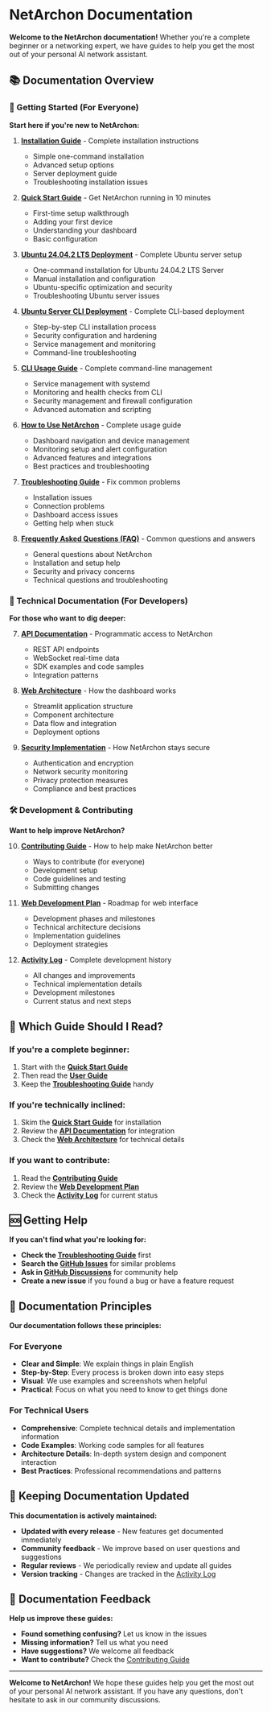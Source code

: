 # NetArchon Documentation

**Welcome to the NetArchon documentation!** Whether you're a complete beginner or a networking expert, we have guides to help you get the most out of your personal AI network assistant.

## 📚 Documentation Overview

### 🚀 Getting Started (For Everyone)

**Start here if you're new to NetArchon:**

1. **[Installation Guide](installation.md)** - Complete installation instructions
   - Simple one-command installation
   - Advanced setup options
   - Server deployment guide
   - Troubleshooting installation issues

2. **[Quick Start Guide](quickstart.md)** - Get NetArchon running in 10 minutes
   - First-time setup walkthrough
   - Adding your first device
   - Understanding your dashboard
   - Basic configuration

3. **[Ubuntu 24.04.2 LTS Deployment](ubuntu-deployment.md)** - Complete Ubuntu server setup
   - One-command installation for Ubuntu 24.04.2 LTS Server
   - Manual installation and configuration
   - Ubuntu-specific optimization and security
   - Troubleshooting Ubuntu server issues

4. **[Ubuntu Server CLI Deployment](ubuntu-server-deployment.md)** - Complete CLI-based deployment
   - Step-by-step CLI installation process
   - Security configuration and hardening
   - Service management and monitoring
   - Command-line troubleshooting

5. **[CLI Usage Guide](cli-usage.md)** - Complete command-line management
   - Service management with systemd
   - Monitoring and health checks from CLI
   - Security management and firewall configuration
   - Advanced automation and scripting

6. **[How to Use NetArchon](how-to-use-netarchon.md)** - Complete usage guide
   - Dashboard navigation and device management
   - Monitoring setup and alert configuration
   - Advanced features and integrations
   - Best practices and troubleshooting

8. **[Troubleshooting Guide](troubleshooting.md)** - Fix common problems
   - Installation issues
   - Connection problems
   - Dashboard access issues
   - Getting help when stuck

9. **[Frequently Asked Questions (FAQ)](faq.md)** - Common questions and answers
   - General questions about NetArchon
   - Installation and setup help
   - Security and privacy concerns
   - Technical questions and troubleshooting

### 🔧 Technical Documentation (For Developers)

**For those who want to dig deeper:**

7. **[API Documentation](api_documentation.md)** - Programmatic access to NetArchon
   - REST API endpoints
   - WebSocket real-time data
   - SDK examples and code samples
   - Integration patterns

8. **[Web Architecture](web_architecture.md)** - How the dashboard works
   - Streamlit application structure
   - Component architecture
   - Data flow and integration
   - Deployment options

9. **[Security Implementation](security_implementation.md)** - How NetArchon stays secure
   - Authentication and encryption
   - Network security monitoring
   - Privacy protection measures
   - Compliance and best practices

### 🛠️ Development & Contributing

**Want to help improve NetArchon?**

10. **[Contributing Guide](contributing.md)** - How to help make NetArchon better
    - Ways to contribute (for everyone)
    - Development setup
    - Code guidelines and testing
    - Submitting changes

11. **[Web Development Plan](web_development_plan.md)** - Roadmap for web interface
    - Development phases and milestones
    - Technical architecture decisions
    - Implementation guidelines
    - Deployment strategies

12. **[Activity Log](activity.md)** - Complete development history
    - All changes and improvements
    - Technical implementation details
    - Development milestones
    - Current status and next steps

## 🎯 Which Guide Should I Read?

### If you're a complete beginner:
1. Start with the **[Quick Start Guide](quickstart.md)**
2. Then read the **[User Guide](user_guide.md)**
3. Keep the **[Troubleshooting Guide](troubleshooting.md)** handy

### If you're technically inclined:
1. Skim the **[Quick Start Guide](quickstart.md)** for installation
2. Review the **[API Documentation](api_documentation.md)** for integration
3. Check the **[Web Architecture](web_architecture.md)** for technical details

### If you want to contribute:
1. Read the **[Contributing Guide](contributing.md)**
2. Review the **[Web Development Plan](web_development_plan.md)**
3. Check the **[Activity Log](activity.md)** for current status

## 🆘 Getting Help

**If you can't find what you're looking for:**

- **Check the [Troubleshooting Guide](troubleshooting.md)** first
- **Search the [GitHub Issues](https://github.com/diszay/AINetwork/issues)** for similar problems
- **Ask in [GitHub Discussions](https://github.com/diszay/AINetwork/discussions)** for community help
- **Create a new issue** if you found a bug or have a feature request

## 📖 Documentation Principles

**Our documentation follows these principles:**

### For Everyone
- **Clear and Simple**: We explain things in plain English
- **Step-by-Step**: Every process is broken down into easy steps
- **Visual**: We use examples and screenshots when helpful
- **Practical**: Focus on what you need to know to get things done

### For Technical Users
- **Comprehensive**: Complete technical details and implementation information
- **Code Examples**: Working code samples for all features
- **Architecture Details**: In-depth system design and component interaction
- **Best Practices**: Professional recommendations and patterns

## 🔄 Keeping Documentation Updated

**This documentation is actively maintained:**

- **Updated with every release** - New features get documented immediately
- **Community feedback** - We improve based on user questions and suggestions
- **Regular reviews** - We periodically review and update all guides
- **Version tracking** - Changes are tracked in the [Activity Log](activity.md)

## 📝 Documentation Feedback

**Help us improve these guides:**

- **Found something confusing?** Let us know in the issues
- **Missing information?** Tell us what you need
- **Have suggestions?** We welcome all feedback
- **Want to contribute?** Check the [Contributing Guide](contributing.md)

---

**Welcome to NetArchon!** We hope these guides help you get the most out of your personal AI network assistant. If you have any questions, don't hesitate to ask in our community discussions.
